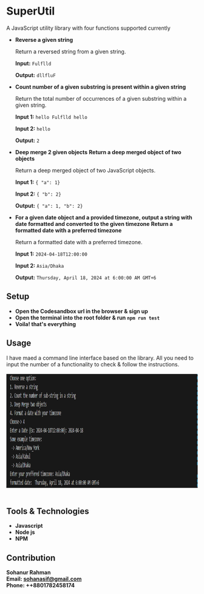 # SuperUtil
A JavaScript utility library with four functions supported currently 
 - **Reverse a given string**

   Return a reversed string from a given string.
 
   **Input:** `Fulflld`
 
   **Output:** `dllfluF`

  
- **Count number of a given substring is present within a given string**

  Return the total number of occurrences of a given substring within a given string.

  **Input 1:** `hello Fulflld hello`

  **Input 2:** `hello`

  **Output:** `2`

- **Deep merge 2 given objects**
  **Return a deep merged object of two objects**

  Return a deep merged object of two JavaScript objects.

  **Input 1:** `{ "a": 1}`

  **Input 2:** `{ "b": 2}`

  **Output:** `{ "a": 1, "b": 2}`

  
- **For a given date object and a provided timezone, output a string with date formatted and
converted to the given timezone**
  **Return a formatted date with a preferred timezone**

  Return a formatted date with a preferred timezone.

  **Input 1:** `2024-04-18T12:00:00`

  **Input 2:** `Asia/Dhaka`

  **Output:** `Thursday, April 18, 2024 at 6:00:00 AM GMT+6`


## Setup 
- **Open the Codesandbox url in the browser & sign up**
- **Open the terminal into the root folder & run `npm run test`**
- **Voila! that's everything**

## Usage 
I have maed a command line interface based on the library. All you need to input the number of a functionality to check & follow the instructions.
<br />
<br />
 <img width="1500" height="300" src="image/image.png"> &emsp;

 ## Tools & Technologies 
- **Javascript**
- **Node js**
- **NPM**

## Contribution
  **Sohanur Rahman**
  <br/>
  **Email: sohanasif@gmail.com**
  <br/>
  **Phone: ++8801782458174**
  
